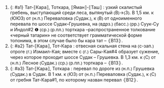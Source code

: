 ---
---

1. {: #a1} Тат-⟦Кара⟧, Тоткара, ⟦Яман⟧-⟦Таш⟧
: узкий скалистый гребень, выступающий среди леса, вытянутый ⦅В⦆→⦅З⦆. В 1,5 км. к ⦅ЮЮЗ⦆ от ⦅н.п.⦆ Переваловка ⦅Судак.⦆, к ⦅В⦆ от одноименного перевала по шоссе Судак–Грушевка, на ⦅вдрз.⦆ ⦅басс.⦆ ⦅рр.⦆ Суук-Су и Индол#2 ❶ ⦅ср.⦆ ⦅р.пл.⦆ торткара –распространенное толкование «черный татарин» не соответствует грамматической форме топонима, в этом случае было бы кара тат – ⦃В13⦄.
2. {: #a2} Тат-⟦Кара⟧, Тот-Кара
: отвесная скальная стена на ⦅с-зап.⦆ отроге ⦅г.⦆ Измаил-Кая; вместе с ⦅г.⦆ Сары-Кая#4 образует сужение, через которое проходит шоссе Судак – Грушевка. В 1,3 км. к ⦅С⦆ от ⦅н.п.⦆ Лесное ⦅Судак.⦆ ⦅ср.⦆ ⦅р.пл.⦆ торткара – ⦃В13⦄.
3. {: #a3} Тат-⟦Кара⟧, Тоткара
: перевал по дороге из ⦅н.п.⦆ Грушевка ⦅Судак.⦆ в Судак. В 1 км. к ⦅ЮЗ⦆ от ⦅н.п.⦆ Переваловка ⦅Судак.⦆, к ⦅С⦆ от гребня Тат-Кара#1, по которому назван перевал ⦃В12⦄.
